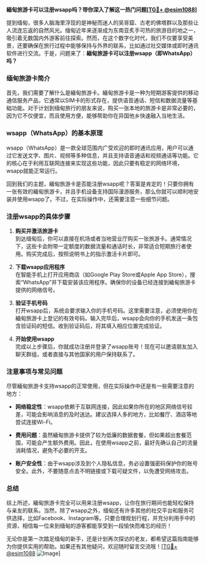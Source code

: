 **緬甸旅游卡可以注册wsapp吗？带你深入了解这一热门问题[[TG💪+ @esim1088](https://t.me/s/esim1088)]**

提到缅甸，很多人脑海里浮现的是神秘而迷人的吴哥窟、古老的佛塔群以及那些让人流连忘返的自然风光。缅甸近年来逐渐成为东南亚炙手可热的旅游目的地之一，吸引着无数国内外游客前往探索。然而，在这个数字化时代，我们不仅要享受美景，还要确保在旅行过程中能够保持与外界的联系，比如通过社交媒体或即时通讯软件进行交流。于是，问题来了：**緬甸旅游卡可以注册wsapp（即WhatsApp）吗？**

### 缅甸旅游卡简介

首先，我们需要了解什么是緬甸旅游卡。緬甸旅游卡是一种为短期游客提供的移动通信服务产品，它通常以SIM卡的形式存在，提供语音通话、短信和数据流量等基础功能。对于计划到缅甸旅行的朋友来说，购买一张本地的旅游卡是非常必要的，因为它不仅便宜，而且使用方便，能够帮助你在异国他乡快速融入当地生活。

### wsapp（WhatsApp）的基本原理

wsapp（WhatsApp）是一款全球范围内广受欢迎的即时通讯应用，用户可以通过它发送文字、图片、视频等多种信息，并且支持语音通话和视频通话等功能。它的核心在于利用互联网连接来实现这些功能，因此只要有稳定的网络环境，wsapp就能正常运行。

回到我们的主题，緬甸旅游卡是否能注册wsapp呢？答案是肯定的！只要你拥有一张有效的緬甸旅游卡，并且手机设备支持国际漫游服务，那么你就可以顺利地安装并使用wsapp了。不过，在实际操作中，还需要注意一些细节问题。

### 注册wsapp的具体步骤

1. **购买并激活旅游卡**  
   到达缅甸后，你可以直接在机场或者当地营业厅购买一张旅游卡。通常情况下，这些卡会附带一定额度的数据流量和通话时长，非常适合短期旅行者使用。购买完成后，按照说明书上的指示激活卡片即可。

2. **下载wsapp应用程序**  
   在智能手机上打开应用商店（如Google Play Store或Apple App Store），搜索“WhatsApp”并下载安装该应用程序。确保你的设备已经连接到緬甸旅游卡提供的网络信号。

3. **验证手机号码**  
   打开wsapp后，系统会要求输入你的手机号码。这里需要注意，必须使用你在緬甸旅游卡上登记的有效号码。输入完毕后，wsapp会向你的手机发送一条包含验证码的短信。收到验证码后，将其填入相应位置完成验证。

4. **开始使用wsapp**  
   完成以上步骤后，你就成功注册并登录了wsapp账号！现在可以邀请朋友加入聊天群组，或者直接与其他国家的用户保持联系了。

### 注意事项与常见问题

尽管緬甸旅游卡支持wsapp的正常使用，但在实际操作中还是有一些需要注意的地方：

- **网络稳定性**：wsapp依赖于互联网连接，因此如果你所在的地区网络信号较差，可能会影响消息的及时送达。建议选择人多的地方，比如餐厅、酒店等地尝试连接Wi-Fi。
  
- **费用问题**：虽然緬甸旅游卡提供了较为低廉的数据套餐，但如果超出套餐范围，可能会产生额外费用。因此，在使用wsapp之前，最好先确认自己的流量消耗情况，避免不必要的开支。

- **账户安全性**：由于wsapp涉及到个人隐私信息，务必设置强密码保护你的账号安全。此外，不要随意点击不明链接或下载可疑文件，以免遭受网络攻击。

### 总结

综上所述，緬甸旅游卡完全可以用来注册wsapp，让你在旅行期间也能轻松保持与亲友的联系。当然，除了wsapp之外，缅甸还有许多其他的社交平台和服务可供选择，比如Facebook、Instagram等。只要合理规划行程，并充分利用手中的资源，相信每一位来到缅甸的游客都能享受到一段愉快而难忘的经历！

无论你是第一次踏足缅甸的新手，还是计划再次探访的老友，都希望这篇指南能够为你提供实用的帮助。如果还有其他疑问，欢迎随时留言交流哦！[[TG💪+ @esim1088](https://t.me/s/esim1088) ![Image](https://i.postimg.cc/4NQfJmqS/Snipaste-2025-05-13-00-14-12.png)]